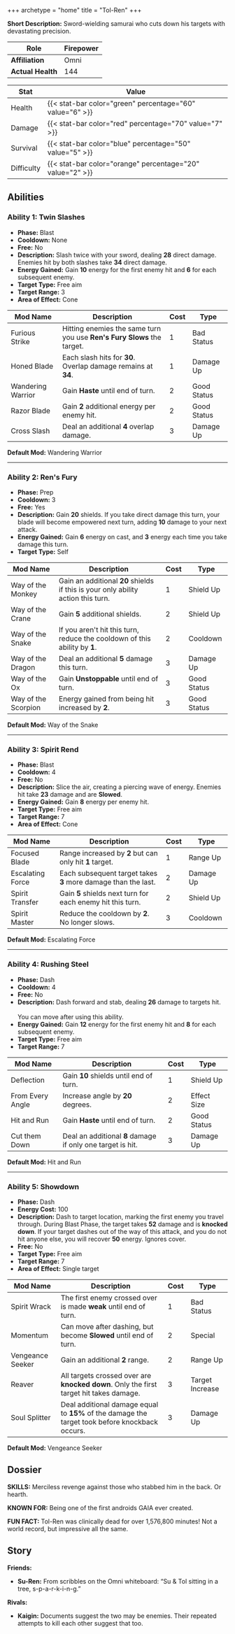 +++
archetype = "home"
title = "Tol-Ren"
+++

**Short Description:** Sword-wielding samurai who cuts down his targets with devastating precision.

| **Role**          | Firepower |
| ----------------- | --------- |
| **Affiliation**   | Omni      |
| **Actual Health** | 144       |

| **Stat**   | **Value**                                                 |
| ---------- | --------------------------------------------------------- |
| Health     | {{< stat-bar color="green" percentage="60" value="6" >}}  |
| Damage     | {{< stat-bar color="red" percentage="70" value="7" >}}    |
| Survival   | {{< stat-bar color="blue" percentage="50" value="5" >}}   |
| Difficulty | {{< stat-bar color="orange" percentage="20" value="2" >}} |

## Abilities

### Ability 1: Twin Slashes

- **Phase:** Blast
- **Cooldown:** None
- **Free:** No
- **Description:** Slash twice with your sword, dealing **28** direct damage. Enemies hit by both slashes take **34** direct damage.
- **Energy Gained:** Gain **10** energy for the first enemy hit and **6** for each subsequent enemy.
- **Target Type:** Free aim
- **Target Range:** 3
- **Area of Effect:** Cone

| **Mod Name**      | **Description**                                                            | **Cost** | **Type**    |
| ----------------- | -------------------------------------------------------------------------- | -------- | ----------- |
| Furious Strike    | Hitting enemies the same turn you use **Ren's Fury** **Slows** the target. | 1        | Bad Status  |
| Honed Blade       | Each slash hits for **30**. Overlap damage remains at **34**.              | 1        | Damage Up   |
| Wandering Warrior | Gain **Haste** until end of turn.                                          | 2        | Good Status |
| Razor Blade       | Gain **2** additional energy per enemy hit.                                | 2        | Good Status |
| Cross Slash       | Deal an additional **4** overlap damage.                                   | 3        | Damage Up   |

**Default Mod:** Wandering Warrior

---

### Ability 2: Ren's Fury

- **Phase:** Prep
- **Cooldown:** 3
- **Free:** Yes
- **Description:** Gain **20** shields. If you take direct damage this turn, your blade will become empowered next turn, adding **10** damage to your next attack.
- **Energy Gained:** Gain **6** energy on cast, and **3** energy each time you take damage this turn.
- **Target Type:** Self

| **Mod Name**        | **Description**                                                                  | **Cost** | **Type**    |
| ------------------- | -------------------------------------------------------------------------------- | -------- | ----------- |
| Way of the Monkey   | Gain an additional **20** shields if this is your only ability action this turn. | 1        | Shield Up   |
| Way of the Crane    | Gain **5** additional shields.                                                   | 2        | Shield Up   |
| Way of the Snake    | If you aren't hit this turn, reduce the cooldown of this ability by **1**.       | 2        | Cooldown    |
| Way of the Dragon   | Deal an additional **5** damage this turn.                                       | 3        | Damage Up   |
| Way of the Ox       | Gain **Unstoppable** until end of turn.                                          | 3        | Good Status |
| Way of the Scorpion | Energy gained from being hit increased by **2**.                                 | 3        | Good Status |

**Default Mod:** Way of the Snake

---

### Ability 3: Spirit Rend

- **Phase:** Blast
- **Cooldown:** 4
- **Free:** No
- **Description:** Slice the air, creating a piercing wave of energy. Enemies hit take **23** damage and are **Slowed**.
- **Energy Gained:** Gain **8** energy per enemy hit.
- **Target Type:** Free aim
- **Target Range:** 7
- **Area of Effect:** Cone

| **Mod Name**     | **Description**                                               | **Cost** | **Type**  |
| ---------------- | ------------------------------------------------------------- | -------- | --------- |
| Focused Blade    | Range increased by **2** but can only hit **1** target.       | 1        | Range Up  |
| Escalating Force | Each subsequent target takes **3** more damage than the last. | 2        | Damage Up |
| Spirit Transfer  | Gain **5** shields next turn for each enemy hit this turn.    | 2        | Shield Up |
| Spirit Master    | Reduce the cooldown by **2**. No longer slows.                | 3        | Cooldown  |

**Default Mod:** Escalating Force

---

### Ability 4: Rushing Steel

- **Phase:** Dash
- **Cooldown:** 4
- **Free:** No
- **Description:** Dash forward and stab, dealing **26** damage to targets hit.<br><br>You can move after using this ability.
- **Energy Gained:** Gain **12** energy for the first enemy hit and **8** for each subsequent enemy.
- **Target Type:** Free aim
- **Target Range:** 7

| **Mod Name**     | **Description**                                            | **Cost** | **Type**    |
| ---------------- | ---------------------------------------------------------- | -------- | ----------- |
| Deflection       | Gain **10** shields until end of turn.                     | 1        | Shield Up   |
| From Every Angle | Increase angle by **20** degrees.                          | 2        | Effect Size |
| Hit and Run      | Gain **Haste** until end of turn.                          | 2        | Good Status |
| Cut them Down    | Deal an additional **8** damage if only one target is hit. | 3        | Damage Up   |

**Default Mod:** Hit and Run

---

### Ability 5: Showdown

- **Phase:** Dash
- **Energy Cost:** 100
- **Description:** Dash to target location, marking the first enemy you travel through. During Blast Phase, the target takes **52** damage and is **knocked down**. If your target dashes out of the way of this attack, and you do not hit anyone else, you will recover **50** energy. Ignores cover.
- **Free:** No
- **Target Type:** Free aim
- **Target Range:** 7
- **Area of Effect:** Single target

| **Mod Name**     | **Description**                                                                                | **Cost** | **Type**        |
| ---------------- | ---------------------------------------------------------------------------------------------- | -------- | --------------- |
| Spirit Wrack     | The first enemy crossed over is made **weak** until end of turn.                               | 1        | Bad Status      |
| Momentum         | Can move after dashing, but become **Slowed** until end of turn.                               | 2        | Special         |
| Vengeance Seeker | Gain an additional **2** range.                                                                | 2        | Range Up        |
| Reaver           | All targets crossed over are **knocked down**. Only the first target hit takes damage.         | 3        | Target Increase |
| Soul Splitter    | Deal additional damage equal to **15%** of the damage the target took before knockback occurs. | 3        | Damage Up       |

**Default Mod:** Vengeance Seeker

## Dossier

**SKILLS:** Merciless revenge against those who stabbed him in the back. Or hearth.

**KNOWN FOR:** Being one of the first androids GAIA ever created.

**FUN FACT:** Tol-Ren was clinically dead for over 1,576,800 minutes! Not a world record, but impressive all the same.

## Story

**Friends:**

- **Su-Ren:** From scribbles on the Omni whiteboard: “Su & Tol sitting in a tree, s-p-a-r-k-i-n-g.”

**Rivals:**

- **Kaigin:** Documents suggest the two may be enemies. Their repeated attempts to kill each other suggest that too.
